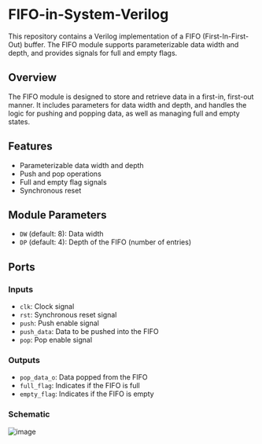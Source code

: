 # FIFO-in-System-Verilog
This repository contains a Verilog implementation of a FIFO (First-In-First-Out) buffer. The FIFO module supports parameterizable data width and depth, and provides signals for full and empty flags.

## Overview

The FIFO module is designed to store and retrieve data in a first-in, first-out manner. It includes parameters for data width and depth, and handles the logic for pushing and popping data, as well as managing full and empty states.

## Features

- Parameterizable data width and depth
- Push and pop operations
- Full and empty flag signals
- Synchronous reset

## Module Parameters

- `DW` (default: 8): Data width
- `DP` (default: 4): Depth of the FIFO (number of entries)

## Ports

### Inputs

- `clk`: Clock signal
- `rst`: Synchronous reset signal
- `push`: Push enable signal
- `push_data`: Data to be pushed into the FIFO
- `pop`: Pop enable signal

### Outputs

- `pop_data_o`: Data popped from the FIFO
- `full_flag`: Indicates if the FIFO is full
- `empty_flag`: Indicates if the FIFO is empty

### Schematic
![image](https://github.com/user-attachments/assets/8f321da3-d5a0-4fc7-8423-4a9ef3219c6e)
